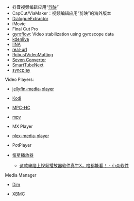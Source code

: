 - 抖音视频编辑应用“[剪映](https://zh.wikipedia.org/w/index.php?title=剪映&action=edit&redlink=1)”
- CapCut/ViaMaker：视频编辑应用“剪映”的海外版本
- [DialogueExtractor](https://github.com/COLOR-SKY/DialogueExtractor)
- iMovie
- Final Cut Pro
- [gyroflow](https://github.com/gyroflow/gyroflow): Video stabilization using gyroscope data
- [kdenlive](https://github.com/KDE/kdenlive)
- [IINA](https://iina.io/)
- [real-url](https://github.com/wbt5/real-url)
- [RobustVideoMatting](https://github.com/PeterL1n/RobustVideoMatting)
- [Seven Converter](https://github.com/SevenbytesSoftware/SevenConverter)
- [SmartTubeNext](https://github.com/yuliskov/SmartTubeNext)
- [syncplay](https://github.com/Syncplay/syncplay)

Video Players:

- [jellyfin-media-player](https://github.com/jellyfin/jellyfin-media-player)

- [Kodi](https://github.com/xbmc/xbmc)

- [MPC-HC](https://github.com/mpc-hc/mpc-hc)

- [mpv](https://github.com/mpv-player/mpv)

- MX Player

- [plex-media-player](https://github.com/plexinc/plex-media-player)

- PotPlayer

- [恒星播放器](https://www.stellarplayer.com/)
  
  - [这款电脑上视频播放器软件真牛X，啥都能看！ - 小众软件](https://www.appinn.com/stellarplayer/)

Media Manager

- [Dim](https://github.com/Dusk-Labs/dim)

- [XBMC](https://github.com/xbmc/xbmc)
